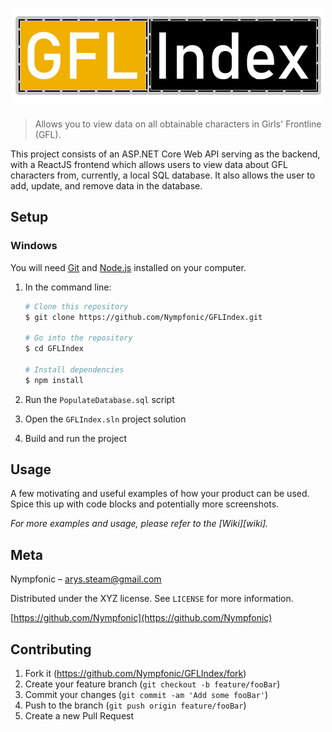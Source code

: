 <h1 align="center">
    <img src="header.png" />
</h1>

> Allows you to view data on all obtainable characters in Girls' Frontline (GFL).

This project consists of an ASP.NET Core Web API serving as the backend, with a ReactJS frontend which allows users to view data about GFL characters from, currently, a local SQL database. It also allows the user to add, update, and remove data in the database.

## Setup

### Windows

You will need [Git](https://git-scm.com) and [Node.js](https://nodejs.org/en/download/) installed on your computer.

1. In the command line:

    ```bash
    # Clone this repository
    $ git clone https://github.com/Nympfonic/GFLIndex.git

    # Go into the repository
    $ cd GFLIndex

    # Install dependencies
    $ npm install
    ```

2. Run the `PopulateDatabase.sql` script

3. Open the `GFLIndex.sln` project solution

4. Build and run the project

## Usage

A few motivating and useful examples of how your product can be used. Spice this up with code blocks and potentially more screenshots.

_For more examples and usage, please refer to the [Wiki][wiki]._

## Meta

Nympfonic – arys.steam@gmail.com

Distributed under the XYZ license. See ``LICENSE`` for more information.

[https://github.com/Nympfonic](https://github.com/Nympfonic)

## Contributing

1. Fork it (<https://github.com/Nympfonic/GFLIndex/fork>)
2. Create your feature branch (`git checkout -b feature/fooBar`)
3. Commit your changes (`git commit -am 'Add some fooBar'`)
4. Push to the branch (`git push origin feature/fooBar`)
5. Create a new Pull Request
